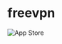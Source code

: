 # freevpn


![App Store](https://user-images.githubusercontent.com/97747880/152952399-93646bcd-4985-4e52-bbc6-e82c9945607f.JPG)
